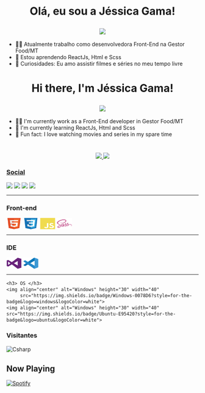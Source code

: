 <!--  Sobre mim Português -->
# <p align="center">Olá, eu sou a Jéssica Gama!</p>
<p align="center">
  <a href="https://github.com/KeyCuevasMelgarejo/KeyCuevasMelgarejo"><img src="https://readme-typing-svg.herokuapp.com?size=16&center=true&vCenter=true&width=700&lines=Graduanda+em+Ciência+da+Computação+pela+UFMS;Desenvolvedora+Trainee+Front-end+na+Gestor+Food/MT"></a>
</p>

- :woman_technologist: Atualmente trabalho como desenvolvedora Front-End na Gestor Food/MT
- :pencil: Estou aprendendo ReactJs, Html e Scss
- :pushpin: Curiosidades: Eu amo assistir filmes e séries no meu tempo livre


<!--  Sobre mim Inglês -->
# <p align="center">Hi there, I'm Jéssica Gama!</p>
<p align="center">
  <a href="https://github.com/KeyCuevasMelgarejo/KeyCuevasMelgarejo"><img src="https://readme-typing-svg.herokuapp.com?size=16&center=true&vCenter=true&width=700&lines=Undergraduate+in+Computer+Science+at+UFMS;Developer+Trainee+Front-end+at+Gestor+Food/MT"></a>
</p>

- :woman_technologist: I'm currently work as a Front-End developer in Gestor Food/MT
- :memo: I'm currently learning ReactJs, Html and Scss
- :pushpin: Fun fact: I love watching movies and series in my spare time

<!------ Dados Github ------>
# <p align="center"></p>
<div align="center">
  <a href="https://github.com/jeszgama">
  <img height="180em" src="https://github-readme-stats.vercel.app/api?username=jeszgama&show_icons=true&include_all_commits=true&count_private=true"/>
  <img height="180em" src="https://github-readme-stats.vercel.app/api/top-langs/?username=jeszgama&layout=compact&langs_count=7"/>
</div>
  
<!-- Contatos  -->
  <h3> Social </h3>
  <div>    
  <a href = "mailto:jessicagama9827@gmail.com"><img src="https://img.shields.io/badge/-Gmail-%23333?style=for-the-badge&logo=gmail&logoColor=white" target="_blank"></a>
  <a href="https://discord.gg/WMJVB59K" target="_blank"><img src="https://img.shields.io/badge/Discord-7289DA?style=for-the-badge&logo=discord&logoColor=white"        target="_blank"></a> 
  <a href="https://www.linkedin.com/in/jéssica-oliveira-da-gama-a94b0a156/" target="_blank"><img src="https://img.shields.io/badge/-LinkedIn-%230077B5?style=for-the-badge&logo=linkedin&logoColor=white" target="_blank"></a> 
    <a href="https://instagram.com/jeszgama" target="_blank"><img src="https://img.shields.io/badge/-Instagram-%23E4405F?style=for-the-badge&logo=instagram&logoColor=white" target="_blank"></a>
                                                                                     
 <br>
 <hr>
<!------ Linguagens ------>
  
  <h3> Front-end </h3>
  <img align="center" alt="HTML" height="30" width="40" src="https://raw.githubusercontent.com/devicons/devicon/master/icons/html5/html5-original.svg">
  <img align="center" alt="CSS" height="30" width="40" src="https://raw.githubusercontent.com/devicons/devicon/master/icons/css3/css3-original.svg">  
  <img align="center" alt="Js" height="30" width="40" src="https://raw.githubusercontent.com/devicons/devicon/master/icons/javascript/javascript-plain.svg">  
  <img align="center" alt="sass" height="30" width="40" src="https://raw.githubusercontent.com/devicons/devicon/9f4f5cdb393299a81125eb5127929ea7bfe42889/icons/sass/sass-original.svg">
  
  <hr>
  
   <h3> IDE </h3>  
  
  <img align="center" alt="Visual Studio" height="30" width="40" src="https://raw.githubusercontent.com/devicons/devicon/9f4f5cdb393299a81125eb5127929ea7bfe42889/icons/visualstudio/visualstudio-plain.svg">
  <img align="center" alt="VS code" height="30" width="40" src="https://raw.githubusercontent.com/devicons/devicon/9f4f5cdb393299a81125eb5127929ea7bfe42889/icons/vscode/vscode-original.svg">
  <hr>
  
    <h3> OS </h3> 
    <img align="center" alt="Windows" height="30" width="40" 
         src="https://img.shields.io/badge/Windows-0078D6?style=for-the-badge&logo=windows&logoColor=white">
    <img align="center" alt="Windows" height="30" width="40" src="https://img.shields.io/badge/Ubuntu-E95420?style=for-the-badge&logo=ubuntu&logoColor=white">
  <!-- Contador de visitas -->
  
  <h3> Visitantes </h3>  
  <div>
    <img align="center" alt="Csharp" height="30" width="150" src="https://komarev.com/ghpvc/?username=jeszgama&color=green" alt="jeszgama" /> <br>
  </div>  

## Now Playing


[![Spotify](https://novatorem-envoy-vc.vercel.app/api/spotify)](https://open.spotify.com/user/21loxmthgzcqzuaxvbx32t3sq)

<!------ Cobra ------>
<!-- ![Snake animation](https://github.com/jeszgama/jeszgama/blob/output/github-contribution-grid-snake.svg)
<p align="end">
<!-- <img src="https://visitor-badge.laobi.icu/badge?page_id=jeszgama" alt="visitor badge"></img>
</p> -->

